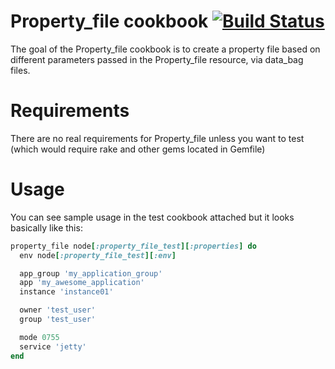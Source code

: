 Property_file cookbook [![Build Status](https://travis-ci.org/mikesplain/property_file_cookbook.png)](https://travis-ci.org/mikesplain/property_file_cookbook)
================================================


The goal of the Property_file cookbook is to create a property file based on different parameters passed in the Property_file resource, via data_bag files. 


Requirements
================================================
There are no real requirements for Property_file unless you want to test (which would require rake and other gems located in Gemfile)

Usage
================================================
You can see sample usage in the test cookbook attached but it looks basically like this:

```ruby
property_file node[:property_file_test][:properties] do
  env node[:property_file_test][:env]

  app_group 'my_application_group'
  app 'my_awesome_application'
  instance 'instance01'

  owner 'test_user'
  group 'test_user'

  mode 0755
  service 'jetty'
end
```

